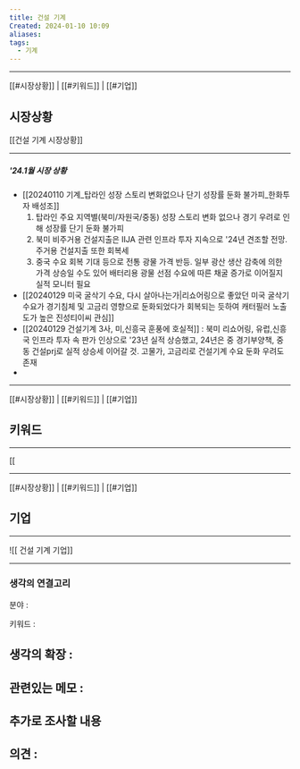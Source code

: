 ```yaml
---
title: 건설 기계
Created: 2024-01-10 10:09
aliases: 
tags:
  - 기계
---
```

***
[[#시장상황]] | [[#키워드]] | [[#기업]]
## 시장상황
[[건설 기계 시장상황]]
***
##### '24.1월 시장 상황
- [[20240110 기계_탑라인 성장 스토리 변화없으나 단기 성장률 둔화 불가피_한화투자 배성조]]
	1. 탑라인 주요 지역별(북미/자원국/중동) 성장 스토리 변화 없으나 경기 우려로 인해 성장률 단기 둔화 불가피
	2. 북미 비주거용 건설지출은 IIJA 관련 인프라 투자 지속으로 '24년 견조할 전망. 주거용 건설지출 또한 회복세
	3. 중국 수요 회복 기대 등으로 전통 광물 가격 반등. 일부 광산 생산 감축에 의한 가격 상승일 수도 있어 배터리용 광물 선점 수요에 따른 채굴 증가로 이어질지 실적 모니터 필요
- [[20240129 미국 굴삭기 수요, 다시 살아나는가|리쇼어링으로 좋았던 미국 굴삭기 수요가 경기침체 및 고금리 영향으로 둔화되었다가 회복되는 듯하여 캐터필러 노출도가 높은 진성티이씨 관심]]
- [[20240129 건설기계 3사, 미,신흥국 훈풍에 호실적]] : 북미 리쇼어링, 유럽,신흥국 인프라 투자 속 판가 인상으로 '23년 실적 상승했고, 24년은 중 경기부양책, 중동 건설prj로 실적 상승세 이어갈 것. 고물가, 고금리로 건설기계 수요 둔화 우려도 존재
- 

***
[[#시장상황]] | [[#키워드]] | [[#기업]]
## 키워드
***
[[

***
[[#시장상황]] | [[#키워드]] | [[#기업]]
## 기업
***
![[ 건설 기계 기업]]

***
### 생각의 연결고리
분야 : 

키워드 : 

생각의 확장 :
- 

관련있는 메모 :   
- 

추가로 조사할 내용
- 

의견 : 
-  
